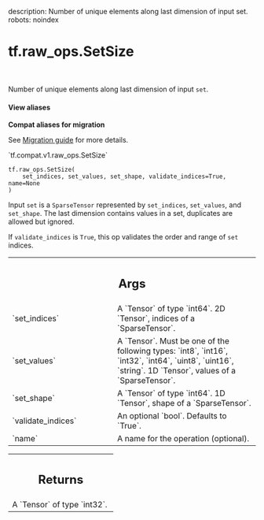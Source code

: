 description: Number of unique elements along last dimension of input set.
robots: noindex

# tf.raw_ops.SetSize

<!-- Insert buttons and diff -->

<table class="tfo-notebook-buttons tfo-api nocontent" align="left">

</table>



Number of unique elements along last dimension of input `set`.

<section class="expandable">
  <h4 class="showalways">View aliases</h4>
  <p>
<b>Compat aliases for migration</b>
<p>See
<a href="https://www.tensorflow.org/guide/migrate">Migration guide</a> for
more details.</p>
<p>`tf.compat.v1.raw_ops.SetSize`</p>
</p>
</section>

<pre class="devsite-click-to-copy prettyprint lang-py tfo-signature-link">
<code>tf.raw_ops.SetSize(
    set_indices, set_values, set_shape, validate_indices=True, name=None
)
</code></pre>



<!-- Placeholder for "Used in" -->

Input `set` is a `SparseTensor` represented by `set_indices`, `set_values`,
and `set_shape`. The last dimension contains values in a set, duplicates are
allowed but ignored.

If `validate_indices` is `True`, this op validates the order and range of `set`
indices.

<!-- Tabular view -->
 <table class="responsive fixed orange">
<colgroup><col width="214px"><col></colgroup>
<tr><th colspan="2"><h2 class="add-link">Args</h2></th></tr>

<tr>
<td>
`set_indices`
</td>
<td>
A `Tensor` of type `int64`.
2D `Tensor`, indices of a `SparseTensor`.
</td>
</tr><tr>
<td>
`set_values`
</td>
<td>
A `Tensor`. Must be one of the following types: `int8`, `int16`, `int32`, `int64`, `uint8`, `uint16`, `string`.
1D `Tensor`, values of a `SparseTensor`.
</td>
</tr><tr>
<td>
`set_shape`
</td>
<td>
A `Tensor` of type `int64`.
1D `Tensor`, shape of a `SparseTensor`.
</td>
</tr><tr>
<td>
`validate_indices`
</td>
<td>
An optional `bool`. Defaults to `True`.
</td>
</tr><tr>
<td>
`name`
</td>
<td>
A name for the operation (optional).
</td>
</tr>
</table>



<!-- Tabular view -->
 <table class="responsive fixed orange">
<colgroup><col width="214px"><col></colgroup>
<tr><th colspan="2"><h2 class="add-link">Returns</h2></th></tr>
<tr class="alt">
<td colspan="2">
A `Tensor` of type `int32`.
</td>
</tr>

</table>

